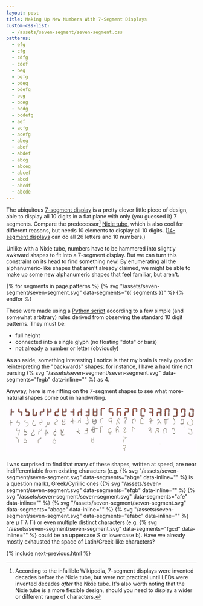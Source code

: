 ```yaml
---
layout: post
title: Making Up New Numbers With 7-Segment Displays
custom-css-list:
  - /assets/seven-segment/seven-segment.css
patterns:
  - efg
  - cfg
  - cdfg
  - cdef
  - beg
  - befg
  - bdeg
  - bdefg
  - bcg
  - bceg
  - bcdg
  - bcdefg
  - aef
  - acfg
  - acefg
  - abeg
  - abef
  - abdef
  - abcg
  - abceg
  - abcef
  - abcd
  - abcdf
  - abcde
---
```


The ubiquitous [7-segment display](https://en.wikipedia.org/wiki/Seven-segment_display) is a pretty clever little piece of design, able to display all 10 digits in a flat plane with only (you guessed it) 7 segments. Compare the predecessor[^1] [Nixie tube](https://en.wikipedia.org/wiki/Nixie_tube), which is also cool for different reasons, but needs 10 elements to display all 10 digits. ([14-segment displays](https://en.wikipedia.org/wiki/Fourteen-segment_display) can do all 26 letters and 10 numbers.)

Unlike with a Nixie tube, numbers have to be hammered into slightly awkward shapes to fit into a 7-segment display. But we can turn this constraint on its head to find something new! By enumerating all the alphanumeric-like shapes that aren't already claimed, we might be able to make up some new alphanumeric shapes that feel familiar, but aren't.

{% for segments in page.patterns %}
  {% svg "/assets/seven-segment/seven-segment.svg" data-segments="{{ segments }}" %}
{% endfor %}

These were made using a [Python script](/assets/seven-segment/generate.txt) according to a few simple (and somewhat arbitrary) rules derived from observing the standard 10 digit patterns. They must be:

- full height
- connected into a single glyph (no floating "dots" or bars)
- not already a number or letter (obviously)

As an aside, something interesting I notice is that my brain is really good at reinterpreting the "backwards" shapes: for instance, I have a hard time not parsing {% svg "/assets/seven-segment/seven-segment.svg" data-segments="fegb" data-inline="" %} as 4.

Anyway, here is me riffing on the 7-segment shapes to see what more-natural shapes come out in handwriting.

![handwritten](/assets/seven-segment/handwritten.jpg)

I was surprised to find that many of these shapes, written at speed, are near indifferentiable from existing characters (e.g. {% svg "/assets/seven-segment/seven-segment.svg" data-segments="abge" data-inline="" %} is a question mark), Greek/Cyrillic ones ({% svg "/assets/seven-segment/seven-segment.svg" data-segments="efgb" data-inline="" %} {% svg "/assets/seven-segment/seven-segment.svg" data-segments="afe" data-inline="" %} {% svg "/assets/seven-segment/seven-segment.svg" data-segments="abcge" data-inline="" %} {% svg "/assets/seven-segment/seven-segment.svg" data-segments="efabc" data-inline="" %} are &mu; &Gamma; &lambda; &Pi;) or even multiple distinct characters (e.g. {% svg "/assets/seven-segment/seven-segment.svg" data-segments="fgcd" data-inline="" %} could be an uppercase S or lowercase b). Have we already mostly exhausted the space of Latin/Greek-like characters?

{% include next-previous.html %}

[^1]: According to the infallible Wikipedia, 7-segment displays were invented decades before the Nixie tube, but were not practical until LEDs were invented decades _after_ the Nixie tube. It's also worth noting that the Nixie tube is a more flexible design, should you need to display a wider or different range of characters.

